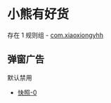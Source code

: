# 小熊有好货

存在 1 规则组 - [com.xiaoxiongyhh](/src/apps/com.xiaoxiongyhh.ts)

## 弹窗广告

默认禁用

- [快照-0](https://i.gkd.li/import/13401975)
